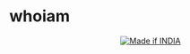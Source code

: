 # whoiam

<p align="center">
<a href="https://www.noob-hackers.com/2020/10/mrphish-tool-for-hacking-accounts.html"><img title="Made if INDIA" src="https://img.shields.io/badge/MADE%20IN-INDIA-SCRIPT?colorA=%23ff8100&colorB=%23017e40&colorC=%23ff0000&style=for-the-badge"></a>
</p>
